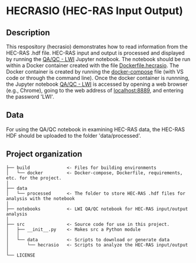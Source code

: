 # HECRASIO (HEC-RAS Input Output)


## Description
This respository (hecrasio) demonstrates how to read information from the HEC-RAS .hdf file. HEC-RAS input and output is processed and displayed by running the [QA/QC - LWI](https://github.com/waterinstitute/hecrasio/blob/main/notebooks/QAQC-LWI.ipynb) Jupyter notebook. The notebook should be run within a Docker container created with the file [Dockerfile.hecrasio](https://github.com/waterinstitute/hecrasio/blob/main/build/docker/Dockerfile.hecrasio). The Docker container is created by running the [docker-compose](https://github.com/waterinstitute/hecrasio/blob/main/build/docker/docker-compose.yml) file (with VS code or through the command line). Once the docker container is runnning, the Jupyter notebook [QA/QC - LWI](https://github.com/waterinstitute/hecrasio/blob/main/notebooks/QAQC-LWI.ipynb) is accessed by opening a web browser (e.g., Chrome), going to the web address of [localhost:8889](http://localhost:8889/lab/tree/jovyan/app/notebooks), and entering the password 'LWI'.


## Data
For using the QA/QC notebook in examining HEC-RAS data, the HEC-RAS HDF should be uploaded to the folder 'data/processed'.

## Project organization

    ├── build              <- Files for building environments
    │   └── docker         <- Docker-compose, Dockerfile, requirements, etc. for the project.
    │    
    ├── data
    │   └── processed      <- The folder to store HEC-RAS .hdf files for analysis with the notebook
    │
    ├── notebooks          <- LWI QA/QC notebook for HEC-RAS input/output analysis
    │
    ├── src                <- Source code for use in this project.
    │   ├── __init__.py    <- Makes src a Python module
    │   │
    │   └── data           <- Scripts to download or generate data
    │       └── hecrasio   <- Scripts to analyze the HEC-RAS input/output
    │
    └── LICENSE

